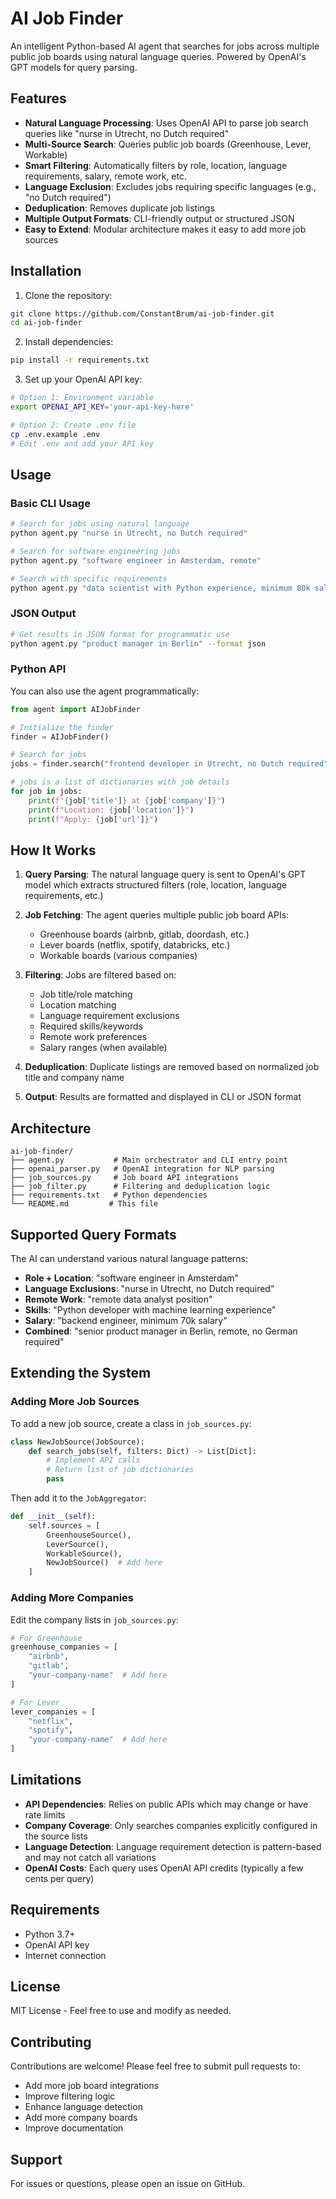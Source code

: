 # AI Job Finder

An intelligent Python-based AI agent that searches for jobs across multiple public job boards using natural language queries. Powered by OpenAI's GPT models for query parsing.

## Features

- **Natural Language Processing**: Uses OpenAI API to parse job search queries like "nurse in Utrecht, no Dutch required"
- **Multi-Source Search**: Queries public job boards (Greenhouse, Lever, Workable)
- **Smart Filtering**: Automatically filters by role, location, language requirements, salary, remote work, etc.
- **Language Exclusion**: Excludes jobs requiring specific languages (e.g., "no Dutch required")
- **Deduplication**: Removes duplicate job listings
- **Multiple Output Formats**: CLI-friendly output or structured JSON
- **Easy to Extend**: Modular architecture makes it easy to add more job sources

## Installation

1. Clone the repository:
```bash
git clone https://github.com/ConstantBrum/ai-job-finder.git
cd ai-job-finder
```

2. Install dependencies:
```bash
pip install -r requirements.txt
```

3. Set up your OpenAI API key:
```bash
# Option 1: Environment variable
export OPENAI_API_KEY='your-api-key-here'

# Option 2: Create .env file
cp .env.example .env
# Edit .env and add your API key
```

## Usage

### Basic CLI Usage

```bash
# Search for jobs using natural language
python agent.py "nurse in Utrecht, no Dutch required"

# Search for software engineering jobs
python agent.py "software engineer in Amsterdam, remote"

# Search with specific requirements
python agent.py "data scientist with Python experience, minimum 80k salary"
```

### JSON Output

```bash
# Get results in JSON format for programmatic use
python agent.py "product manager in Berlin" --format json
```

### Python API

You can also use the agent programmatically:

```python
from agent import AIJobFinder

# Initialize the finder
finder = AIJobFinder()

# Search for jobs
jobs = finder.search("frontend developer in Utrecht, no Dutch required")

# jobs is a list of dictionaries with job details
for job in jobs:
    print(f"{job['title']} at {job['company']}")
    print(f"Location: {job['location']}")
    print(f"Apply: {job['url']}")
```

## How It Works

1. **Query Parsing**: The natural language query is sent to OpenAI's GPT model which extracts structured filters (role, location, language requirements, etc.)

2. **Job Fetching**: The agent queries multiple public job board APIs:
   - Greenhouse boards (airbnb, gitlab, doordash, etc.)
   - Lever boards (netflix, spotify, databricks, etc.)
   - Workable boards (various companies)

3. **Filtering**: Jobs are filtered based on:
   - Job title/role matching
   - Location matching
   - Language requirement exclusions
   - Required skills/keywords
   - Remote work preferences
   - Salary ranges (when available)

4. **Deduplication**: Duplicate listings are removed based on normalized job title and company name

5. **Output**: Results are formatted and displayed in CLI or JSON format

## Architecture

```
ai-job-finder/
├── agent.py           # Main orchestrator and CLI entry point
├── openai_parser.py   # OpenAI integration for NLP parsing
├── job_sources.py     # Job board API integrations
├── job_filter.py      # Filtering and deduplication logic
├── requirements.txt   # Python dependencies
└── README.md         # This file
```

## Supported Query Formats

The AI can understand various natural language patterns:

- **Role + Location**: "software engineer in Amsterdam"
- **Language Exclusions**: "nurse in Utrecht, no Dutch required"
- **Remote Work**: "remote data analyst position"
- **Skills**: "Python developer with machine learning experience"
- **Salary**: "backend engineer, minimum 70k salary"
- **Combined**: "senior product manager in Berlin, remote, no German required"

## Extending the System

### Adding More Job Sources

To add a new job source, create a class in `job_sources.py`:

```python
class NewJobSource(JobSource):
    def search_jobs(self, filters: Dict) -> List[Dict]:
        # Implement API calls
        # Return list of job dictionaries
        pass
```

Then add it to the `JobAggregator`:

```python
def __init__(self):
    self.sources = [
        GreenhouseSource(),
        LeverSource(),
        WorkableSource(),
        NewJobSource()  # Add here
    ]
```

### Adding More Companies

Edit the company lists in `job_sources.py`:

```python
# For Greenhouse
greenhouse_companies = [
    "airbnb",
    "gitlab",
    "your-company-name"  # Add here
]

# For Lever
lever_companies = [
    "netflix",
    "spotify",
    "your-company-name"  # Add here
]
```

## Limitations

- **API Dependencies**: Relies on public APIs which may change or have rate limits
- **Company Coverage**: Only searches companies explicitly configured in the source lists
- **Language Detection**: Language requirement detection is pattern-based and may not catch all variations
- **OpenAI Costs**: Each query uses OpenAI API credits (typically a few cents per query)

## Requirements

- Python 3.7+
- OpenAI API key
- Internet connection

## License

MIT License - Feel free to use and modify as needed.

## Contributing

Contributions are welcome! Please feel free to submit pull requests to:
- Add more job board integrations
- Improve filtering logic
- Enhance language detection
- Add more company boards
- Improve documentation

## Support

For issues or questions, please open an issue on GitHub.